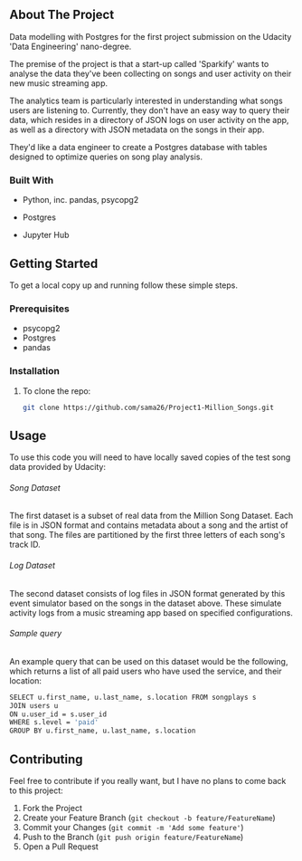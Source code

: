 ## About The Project

Data modelling with Postgres for the first project submission on the Udacity 'Data Engineering' nano-degree.

The premise of the project is that a start-up called 'Sparkify' wants to analyse the data they've been collecting on songs and user activity on their new music streaming app.

The analytics team is particularly interested in understanding what songs users are listening to. Currently, they don't have an easy way to query their data, which resides in a directory of JSON logs on user activity on the app, as well as a directory with JSON metadata on the songs in their app.

They'd like a data engineer to create a Postgres database with tables designed to optimize queries on song play analysis.

### Built With

* Python, inc. pandas, psycopg2

* Postgres
* Jupyter Hub

## Getting Started

To get a local copy up and running follow these simple steps.

### Prerequisites

* psycopg2
* Postgres
* pandas

### Installation

1. To clone the repo:
   ```sh
   git clone https://github.com/sama26/Project1-Million_Songs.git
   ```

## Usage

To use this code you will need to have locally saved copies of the test song data provided by Udacity:

###### Song Dataset

The first dataset is a subset of real data from the Million Song Dataset. Each file is in JSON format and contains metadata about a song and the artist of that song. The files are partitioned by the first three letters of each song's track ID.

###### Log Dataset

The second dataset consists of log files in JSON format generated by this event simulator based on the songs in the dataset above. These simulate activity logs from a music streaming app based on specified configurations.

###### Sample query

An example query that can be used on this dataset would be  the following, which returns a list of all paid users who have used the service, and their location:

   ```sh
SELECT u.first_name, u.last_name, s.location FROM songplays s
JOIN users u
ON u.user_id = s.user_id
WHERE s.level = 'paid'
GROUP BY u.first_name, u.last_name, s.location
   ```

## Contributing

Feel free to contribute if you really want, but I have no plans to come back to this project:

1. Fork the Project
2. Create your Feature Branch (`git checkout -b feature/FeatureName`)
3. Commit your Changes (`git commit -m 'Add some feature'`)
4. Push to the Branch (`git push origin feature/FeatureName`)
5. Open a Pull Request
